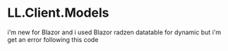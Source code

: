 # LL.Client.Models
i'm new for Blazor and i used Blazor radzen datatable for dynamic but i'm get an error following this code

